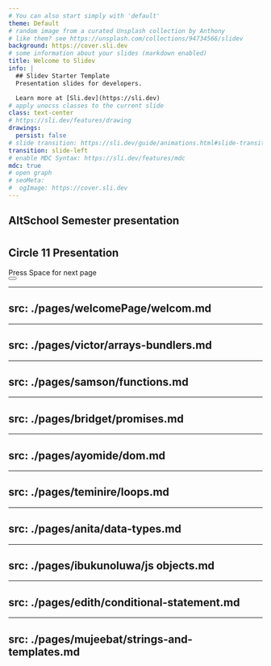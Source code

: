 ```yaml
---
# You can also start simply with 'default'
theme: Default
# random image from a curated Unsplash collection by Anthony
# like them? see https://unsplash.com/collections/94734566/slidev
background: https://cover.sli.dev
# some information about your slides (markdown enabled)
title: Welcome to Slidev
info: |
  ## Slidev Starter Template
  Presentation slides for developers.

  Learn more at [Sli.dev](https://sli.dev)
# apply unocss classes to the current slide
class: text-center
# https://sli.dev/features/drawing
drawings:
  persist: false
# slide transition: https://sli.dev/guide/animations.html#slide-transitions
transition: slide-left
# enable MDC Syntax: https://sli.dev/features/mdc
mdc: true
# open graph
# seoMeta:
#  ogImage: https://cover.sli.dev
---
```


## AltSchool Semester presentation
#

## **Circle 11 Presentation**

<div @click="$slidev.nav.next" class="mt-12 py-1" hover:bg="white op-10">
  Press Space for next page <carbon:arrow-right />
</div>

<div class="abs-br m-6 text-xl">
  <button @click="$slidev.nav.openInEditor()" title="Open in Editor" class="slidev-icon-btn">
    <carbon:edit />
  </button>
  <a href="https://github.com/slidevjs/slidev" target="_blank" class="slidev-icon-btn">
    <carbon:logo-github />
  </a>
</div>

---
src: ./pages/welcomePage/welcom.md
---

---
src: ./pages/victor/arrays-bundlers.md
---

---
src: ./pages/samson/functions.md
---

---
src: ./pages/bridget/promises.md
---

---
src: ./pages/ayomide/dom.md
---

---
src: ./pages/teminire/loops.md
---

---
src: ./pages/anita/data-types.md
---

---
src: ./pages/ibukunoluwa/js objects.md
---

---
src: ./pages/edith/conditional-statement.md
---

---
src: ./pages/mujeebat/strings-and-templates.md
---


